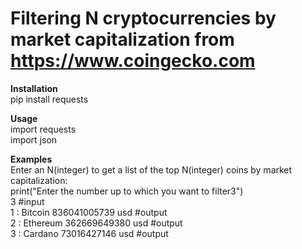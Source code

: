 # Filtering N cryptocurrencies by market capitalization from https://www.coingecko.com

**Installation**<br />
pip install requests<br />

**Usage**<br />
import requests<br />
import json<br />

**Examples**<br />
Enter an N(integer) to get a list of the top N(integer) coins by market capitalization:<br />
print("Enter the number up to which you want to filter3")<br />
3 #input<br />
1 :  Bitcoin   836041005739  usd #output<br />
2 :  Ethereum   362669649380  usd #output<br />
3 :  Cardano   73016427146  usd  #output<br />
